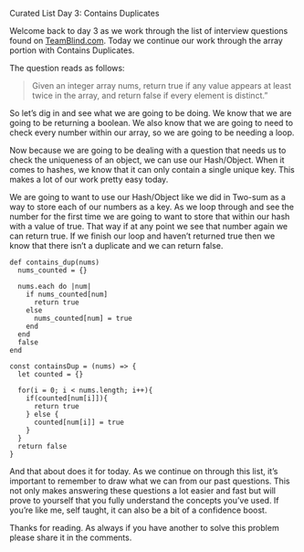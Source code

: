 Curated List Day 3: Contains Duplicates

Welcome back to day 3 as we work through the list of interview questions found 
on [TeamBlind.com](https://www.teamblind.com/post/New-Year-Gift---Curated-List-of-Top-75-LeetCode-Questions-to-Save-Your-Time-OaM1orEU). Today we continue our work through the array portion with Contains Duplicates.

The question reads as follows: 
>Given an integer array nums, return true if any value appears at least twice 
>in the array, and return false if every element is distinct.”

So let’s dig in and see what we are going to be doing. We know that we are 
going to be returning a boolean. We also know that we are going to need to 
check every number within our array, so we are going to be needing a loop.

Now because we are going to be dealing with a question that needs us to check 
the uniqueness of an object, we can use our Hash/Object. When it comes to 
hashes, we know that it can only contain a single unique key. This makes a lot 
of our work pretty easy today. 

We are going to want to use our Hash/Object like we did in Two-sum as a way to 
store each of our numbers as a key. As we loop through and see the number for 
the first time we are going to want to store that within our hash with a value 
of true. That way if at any point we see that number again we can return true. 
If we finish our loop and haven’t returned true then we know that there isn’t a 
duplicate and we can return false.

```
def contains_dup(nums)
  nums_counted = {}

  nums.each do |num|
    if nums_counted[num]
      return true
    else
      nums_counted[num] = true
    end
  end
  false
end
```

```
const containsDup = (nums) => {
  let counted = {}

  for(i = 0; i < nums.length; i++){
    if(counted[num[i]]){
      return true
    } else {
      counted[num[i]] = true
    }
  }
  return false
}
```

And that about does it for today. As we continue on through this list, it’s 
important to remember to draw what we can from our past questions. This not 
only makes answering these questions a lot easier and fast but will prove to 
yourself that you fully understand the concepts you’ve used. If you’re like me, 
self taught, it can also be a bit of a confidence boost. 

Thanks for reading. As always if you have another to solve this problem please 
share it in the comments.


